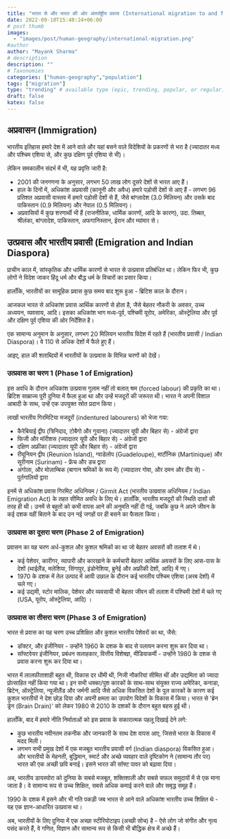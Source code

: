 ```yaml
---
title: "भारत से और भारत की ओर अंतर्राष्ट्रीय प्रवास (International migration to and from India)"
date: 2022-09-10T15:40:24+06:00
# post thumb
images:
  - "images/post/human-geography/international-migration.png"
#author
author: "Mayank Sharma"
# description
description: ""
# Taxonomies
categories: ["human-geography","population"]
tags: ["migration"]
type: "trending" # available type (epic, trending, popular, or regular)
draft: false
katex: false
---
```


## अप्रवासन (Immigration)

भारतीय इतिहास हमारे देश में आने वाले और यहां बसने वाले विदेशियों के प्रकरणों से भरा है (ज्यादातर मध्य और पश्चिम एशिया से, और कुछ दक्षिण पूर्व एशिया से भी)।

लेकिन समकालीन संदर्भ में भी, यह प्रवृत्ति जारी है:
* 2001 की जनगणना के अनुसार, लगभग 50 लाख लोग दूसरे देशों से भारत आए हैं।
* हाल के दिनों में, अधिकांश अप्रवासी (कानूनी और अवैध) हमारे पड़ोसी देशों से आए हैं - लगभग 96 प्रतिशत अप्रवासी वास्तव में हमारे पड़ोसी देशों से हैं, जैसे बांग्लादेश (3.0 मिलियन) और उसके बाद पाकिस्तान (0.9 मिलियन) और नेपाल (0.5 मिलियन)।
* अप्रवासियों में कुछ शरणार्थी भी हैं (राजनीतिक, धार्मिक कारणों, आदि के कारण), उदा. तिब्बत, श्रीलंका, बांग्लादेश, पाकिस्तान, अफगानिस्तान, ईरान और म्यांमार से।


## उत्प्रवास और भारतीय प्रवासी (Emigration and Indian Diaspora)

प्राचीन काल में, सांस्कृतिक और धार्मिक कारणों से भारत से उत्प्रवास प्रतिबंधित था। लेकिन फिर भी, कुछ लोगों ने विदेश जाकर हिंदू धर्म और बौद्ध धर्म के विचारों का प्रसार किया।

हालाँकि, भारतीयों का सामूहिक प्रवास कुछ समय बाद शुरू हुआ - ब्रिटिश काल के दौरान।

आजकल भारत से अधिकांश प्रवास आर्थिक कारणों से होता है, जैसे बेहतर नौकरी के अवसर, उच्च अध्ययन, व्यवसाय, आदि। इसका अधिकांश भाग मध्य-पूर्व, पश्चिमी यूरोप, अमेरिका, ऑस्ट्रेलिया और पूर्व और दक्षिण पूर्व एशिया की ओर निर्देशित है।

एक सामान्य अनुमान के अनुसार, लगभग 20 मिलियन भारतीय विदेश में रहते हैं (भारतीय प्रवासी / Indian Diaspora)। वे 110 से अधिक देशों में फैले हुए हैं।

आइए, हाल की शताब्दियों में भारतीयों के उत्प्रवास के विभिन्न चरणों को देखें।

### उत्प्रवास का चरण 1 (Phase 1 of Emigration)

इस अवधि के दौरान अधिकांश उत्प्रवास गुलाम नहीं तो बलात् श्रम (forced labour) की प्रकृति का था। ब्रिटिश साम्राज्य पूरी दुनिया में फैला हुआ था और उन्हें मजदूरों की जरूरत थी। भारत ने अपनी विशाल आबादी के साथ, उन्हें एक उपयुक्त स्रोत प्रदान किया।

लाखों भारतीय गिरमिटिया मजदूरों (indentured labourers) को भेजा गया:
* कैरेबियाई द्वीप (त्रिनिदाद, टोबैगो और गुयाना) (ज्यादातर यूपी और बिहार से) - अंग्रेजों द्वारा
* फिजी और मॉरीशस (ज्यादातर यूपी और बिहार से) - अंग्रेजों द्वारा
* दक्षिण अफ्रीका (ज्यादातर यूपी और बिहार से) - अंग्रेजों द्वारा
* रीयूनियन द्वीप (Reunion Island), ग्वाडेलोप (Guadeloupe), मार्टीनिक (Martinique) और सूरीनाम (Surinam) - फ्रेंच और डच द्वारा
* अंगोला, और मोज़ाम्बिक (बागान श्रमिकों के रूप में) (ज्यादातर गोवा, और दमन और दीव से) - पुर्तगालियों द्वारा 

इनमें से अधिकांश प्रवास गिरमिट अधिनियम / Girmit Act (भारतीय उत्प्रवास अधिनियम / Indian Emigration Act) के तहत सीमित अवधि के लिए थे। हालाँकि, भारतीय मजदूरों की स्थिति दासों की तरह ही थी। उनमें से बहुतों को कभी वापस आने की अनुमति नहीं दी गई, जबकि कुछ ने अपने जीवन के कई दशक वहीं बिताने के बाद उन नई जगहों पर ही बसने का फैसला किया।

### उत्प्रवास का दूसरा चरण (Phase 2 of Emigration)

प्रवासन का यह चरण अर्ध-कुशल और कुशल श्रमिकों का था जो बेहतर अवसरों की तलाश में थे।
* कई पेशेवर, कारीगर, व्यापारी और कारखाने के कर्मचारी बेहतर आर्थिक अवसरों के लिए आस-पास के देशों (थाईलैंड, मलेशिया, सिंगापुर, इंडोनेशिया, ब्रुनेई और अफ्रीकी देशों, आदि) में गए।
* 1970 के दशक में तेल उत्पाद में आयी उछाल के दौरान कई भारतीय पश्चिम एशिया (अरब देशों) में चले गए।
* कई उद्यमी, स्टोर मालिक, पेशेवर और व्यवसायी भी बेहतर जीवन की तलाश में पश्चिमी देशों में चले गए (USA, यूरोप, ऑस्ट्रेलिया, आदि) ।

### उत्प्रवास का तीसरा चरण (Phase 3 of Emigration)

भारत से प्रवास का यह चरण उच्च प्रशिक्षित और कुशल भारतीय पेशेवरों का था, जैसे:
* डॉक्टर, और इंजीनियर - उन्होंने 1960 के दशक के बाद से पलायन करना शुरू कर दिया था।
* सॉफ्टवेयर इंजीनियर, प्रबंधन सलाहकार, वित्तीय विशेषज्ञ, मीडियाकर्मी - उन्होंने 1980 के दशक से प्रवास करना शुरू कर दिया था।

भारत में लालफीताशाही बहुत थी, विकास दर धीमी थी, निजी नौकरियां सीमित थीं और उद्यमिता को ज्यादा प्रोत्साहित नहीं किया गया था। इन सभी धक्का/पुश कारकों के साथ-साथ संयुक्त राज्य अमेरिका, कनाडा, ब्रिटेन, ऑस्ट्रेलिया, न्यूजीलैंड और जर्मनी आदि जैसे अधिक विकसित देशों के पुल कारकों के कारण कई कुशल भारतीयों ने देश छोड़ दिया और अपनी क्षमता का उपयोग विदेशों के विकास में किया। भारत से 'ब्रेन ड्रेन (Brain Drain)' को लेकर 1980 से 2010 के दशकों के दौरान बहुत बहस हुई थी।

हालाँकि, बाद में हमारे नीति निर्माताओं को इस प्रवास के सकारात्मक पहलू दिखाई देने लगे:
* कुछ भारतीय नवीनतम तकनीक और जानकारी के साथ देश वापस आए, जिससे भारत के विकास में मदद मिली।
* लगभग सभी प्रमुख देशों में एक मजबूत भारतीय प्रवासी वर्ग (Indian diaspora) विकसित हुआ। और भारतीयों के मेहनती, बुद्धिमान, स्मार्ट और अच्छे व्यवहार वाले दृष्टिकोण ने (सामान्य तौर पर) भारत की एक अच्छी छवि बनाई। इसने भारत की सॉफ्ट पावर को बढ़ावा दिया।

अब, भारतीय डायस्पोरा को दुनिया के सबसे मजबूत, शक्तिशाली और सबसे सफल समुदायों में से एक माना जाता है। वे सामान्य रूप से उच्च शिक्षित, सबसे अधिक कमाई करने वाले और समृद्ध समूह हैं। 

1990 के दशक में इसने और भी गति पकड़ी जब भारत से आने वाले अधिकांश भारतीय उच्च शिक्षित थे - यह एक ज्ञान-आधारित उत्प्रवास था।

अब, भारतीयों के लिए दुनिया में एक अच्छा स्टीरियोटाइप (अच्छी सोच) है - ऐसे लोग जो संगीत और नृत्य पसंद करते हैं, वे गणित, विज्ञान और सामान्य रूप से किसी भी बौद्धिक क्षेत्र में अच्छे हैं।
